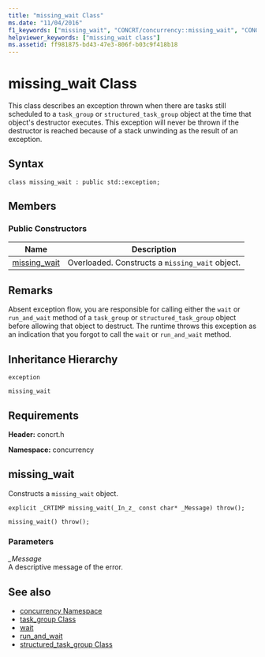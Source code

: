 ```yaml
---
title: "missing_wait Class"
ms.date: "11/04/2016"
f1_keywords: ["missing_wait", "CONCRT/concurrency::missing_wait", "CONCRT/concurrency::missing_wait::missing_wait"]
helpviewer_keywords: ["missing_wait class"]
ms.assetid: ff981875-bd43-47e3-806f-b03c9f418b18
---
```

# missing_wait Class

This class describes an exception thrown when there are tasks still scheduled to a `task_group` or `structured_task_group` object at the time that object's destructor executes. This exception will never be thrown if the destructor is reached because of a stack unwinding as the result of an exception.

## Syntax

```
class missing_wait : public std::exception;
```

## Members

### Public Constructors

|Name|Description|
|----------|-----------------|
|[missing_wait](#ctor)|Overloaded. Constructs a `missing_wait` object.|

## Remarks

Absent exception flow, you are responsible for calling either the `wait` or `run_and_wait` method of a `task_group` or `structured_task_group` object before allowing that object to destruct. The runtime throws this exception as an indication that you forgot to call the `wait` or `run_and_wait` method.

## Inheritance Hierarchy

`exception`

`missing_wait`

## Requirements

**Header:** concrt.h

**Namespace:** concurrency

##  <a name="ctor"></a> missing_wait

Constructs a `missing_wait` object.

```
explicit _CRTIMP missing_wait(_In_z_ const char* _Message) throw();

missing_wait() throw();
```

### Parameters

*_Message*<br/>
A descriptive message of the error.

## See also

- [concurrency Namespace](concurrency-namespace.md)
- [task_group Class](task-group-class.md)
- [wait](task-group-class.md)
- [run_and_wait](task-group-class.md)
- [structured_task_group Class](structured-task-group-class.md)
